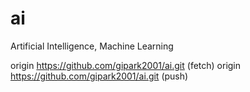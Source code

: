 # ai
Artificial Intelligence, Machine Learning

origin  https://github.com/gipark2001/ai.git (fetch)
origin  https://github.com/gipark2001/ai.git (push)
